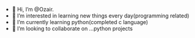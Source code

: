 - 👋 Hi, I’m @Ozair.
- 👀 I’m interested in learning new things every day(programming related)
- 🌱 I’m currently learning python(completed c language)
- 💞️ I’m looking to collaborate on ...python projects

<!---
Ozair-b/Ozair-b is a ✨ special ✨ repository because its `README.md` (this file) appears on your GitHub profile.
You can click the Preview link to take a look at your changes.
--->
